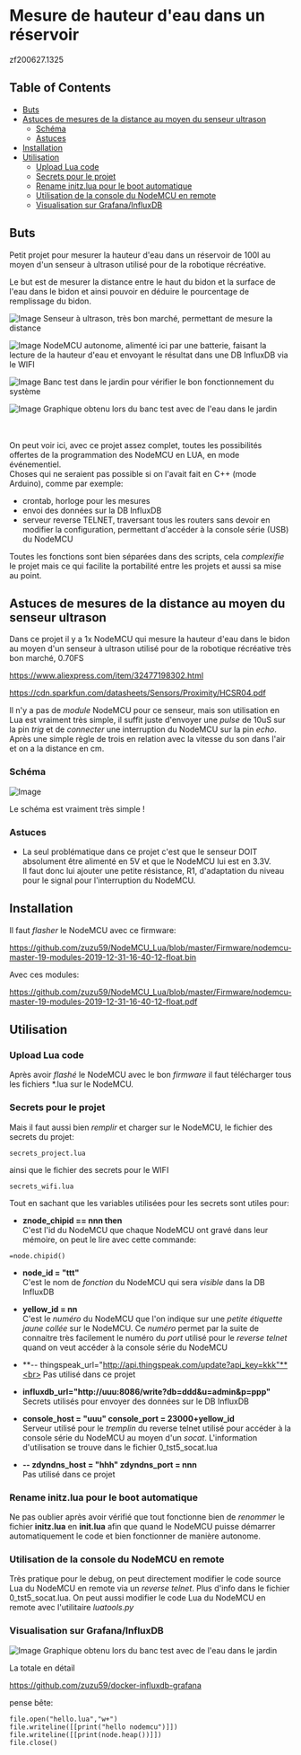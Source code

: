 # Mesure de hauteur d'eau dans un réservoir

zf200627.1325


<!-- TOC titleSize:2 tabSpaces:2 depthFrom:1 depthTo:6 withLinks:1 updateOnSave:1 orderedList:0 skip:1 title:1 charForUnorderedList:* -->
## Table of Contents
* [Buts](#buts)
* [Astuces de mesures de la distance au moyen du senseur ultrason](#astuces-de-mesures-de-la-distance-au-moyen-du-senseur-ultrason)
  * [Schéma](#schéma)
  * [Astuces](#astuces)
* [Installation](#installation)
* [Utilisation](#utilisation)
  * [Upload Lua code](#upload-lua-code)
  * [Secrets pour le projet](#secrets-pour-le-projet)
  * [Rename initz.lua pour le boot automatique](#rename-initzlua-pour-le-boot-automatique)
  * [Utilisation de la console du NodeMCU en remote](#utilisation-de-la-console-du-nodemcu-en-remote)
  * [Visualisation sur Grafana/InfluxDB](#visualisation-sur-grafanainfluxdb)
<!-- /TOC -->

## Buts

Petit projet pour mesurer la hauteur d'eau dans un réservoir de 100l au moyen d'un senseur à ultrason utilisé pour de la robotique récréative.

Le but est de mesurer la distance entre le haut du bidon et la surface de l'eau dans le bidon et ainsi pouvoir en déduire le pourcentage de remplissage du bidon.

![Image](https://raw.githubusercontent.com/zuzu59/NodeMCU_Lua/master/Mesures/water-level/water-level_ruru_1/img/20200625_163032.jpg)
Senseur à ultrason, très bon marché, permettant de mesure la distance


![Image](https://raw.githubusercontent.com/zuzu59/NodeMCU_Lua/master/Mesures/water-level/water-level_ruru_1/img/20200625_160818.jpg)
NodeMCU autonome, alimenté ici par une batterie, faisant la lecture de la hauteur d'eau et envoyant le résultat dans une DB InfluxDB via le WIFI


![Image](https://raw.githubusercontent.com/zuzu59/NodeMCU_Lua/master/Mesures/water-level/water-level_ruru_1/img/20200625_164022.jpg)
Banc test dans le jardin pour vérifier le bon fonctionnement du système

![Image](https://raw.githubusercontent.com/zuzu59/NodeMCU_Lua/master/Mesures/water-level/water-level_ruru_1/img/grafana2020-06-25.16.54.32.png)
Graphique obtenu lors du banc test avec de l'eau dans le jardin


<br><br>
On peut voir ici, avec ce projet assez complet, toutes les possibilités offertes de la programmation des NodeMCU en LUA, en mode événementiel. <br>
Choses qui ne seraient pas possible si on l'avait fait en C++ (mode Arduino), comme par exemple:

* crontab, horloge pour les mesures
* envoi des données sur la DB InfluxDB
* serveur reverse TELNET, traversant tous les routers sans devoir en modifier la configuration, permettant d'accéder à la console série (USB) du NodeMCU

Toutes les fonctions sont bien séparées dans des scripts, cela *complexifie* le projet mais ce qui facilite la portabilité entre les projets et aussi sa mise au point.



## Astuces de mesures de la distance au moyen du senseur ultrason

Dans ce projet il y a 1x NodeMCU qui mesure la hauteur d'eau dans le bidon au moyen d'un senseur à ultrason utilisé pour de la robotique récréative très bon marché, 0.70FS

https://www.aliexpress.com/item/32477198302.html

https://cdn.sparkfun.com/datasheets/Sensors/Proximity/HCSR04.pdf

Il n'y a pas de *module* NodeMCU pour ce senseur, mais son utilisation en Lua est vraiment très simple, il suffit juste d'envoyer une *pulse* de 10uS sur la pin *trig* et de *connecter* une interruption du NodeMCU sur la pin *echo*. <br>
Après une simple règle de trois en relation avec la vitesse du son dans l'air et on a la distance en cm.


### Schéma

![Image](https://raw.githubusercontent.com/zuzu59/NodeMCU_Lua/master/Mesures/water-level/water-level_ruru_1/schemas/schema.png)

Le schéma est vraiment très simple !


### Astuces

* La seul problématique dans ce projet c'est que le senseur DOIT absolument être alimenté en 5V et que le NodeMCU lui est en 3.3V. <br>
Il faut donc lui ajouter une petite résistance, R1, d'adaptation du niveau pour le signal pour l'interruption du NodeMCU.


## Installation

Il faut *flasher* le NodeMCU avec ce firmware:

https://github.com/zuzu59/NodeMCU_Lua/blob/master/Firmware/nodemcu-master-19-modules-2019-12-31-16-40-12-float.bin


Avec ces modules:

https://github.com/zuzu59/NodeMCU_Lua/blob/master/Firmware/nodemcu-master-19-modules-2019-12-31-16-40-12-float.pdf


## Utilisation

### Upload Lua code
Après avoir *flashé* le NodeMCU avec le bon *firmware* il faut télécharger tous les fichiers \*.lua sur le NodeMCU.


### Secrets pour le projet
Mais il faut aussi bien *remplir* et charger sur le NodeMCU, le fichier des secrets du projet:
```
secrets_project.lua
```

ainsi que le fichier des secrets pour le WIFI
```
secrets_wifi.lua
```
Tout en sachant que les variables utilisées pour les secrets sont utiles pour:

* **znode_chipid == nnn then**<br>
C'est l'id du NodeMCU que chaque NodeMCU ont gravé dans leur mémoire, on peut le lire avec cette commande:
```
=node.chipid()
```

* **node_id = "ttt"**<br>
C'est le nom de *fonction* du NodeMCU qui sera *visible* dans la DB InfluxDB

* **yellow_id = nn**<br>
C'est le *numéro* du NodeMCU que l'on indique sur une *petite étiquette jaune collée* sur le NodeMCU. Ce *numéro* permet par la suite de connaitre très facilement le numéro du *port* utilisé pour le *reverse telnet* quand on veut accéder à la console série du NodeMCU

* **-- thingspeak_url="http://api.thingspeak.com/update?api_key=kkk"**<br>
Pas utilisé dans ce projet

* **influxdb_url="http://uuu:8086/write?db=ddd&u=admin&p=ppp"**<br>
Secrets utilisés pour envoyer des données sur le DB InfluxDB

* **console_host = "uuu"   console_port = 23000+yellow_id**<br>
Serveur utilisé pour le *tremplin* du reverse telnet utilisé pour accéder à la console série du NodeMCU au moyen d'un *socat*. L'information d'utilisation se trouve dans le fichier 0_tst5_socat.lua

* **-- zdyndns_host = "hhh"  zdyndns_port = nnn**<br>
Pas utilisé dans ce projet


### Rename initz.lua pour le boot automatique
Ne pas oublier après avoir vérifié que tout fonctionne bien de *renommer* le fichier **initz.lua** en **init.lua** afin que quand le NodeMCU puisse démarrer automatiquement le code et bien fonctionner de manière autonome.


### Utilisation de la console du NodeMCU en remote

Très pratique pour le debug, on peut directement modifier le code source Lua du NodeMCU en remote via un *reverse telnet*. Plus d'info dans le fichier 0_tst5_socat.lua.
On peut aussi modifier le code Lua du NodeMCU en remote avec l'utilitaire *luatools.py*


### Visualisation sur Grafana/InfluxDB
![Image](https://raw.githubusercontent.com/zuzu59/NodeMCU_Lua/master/Mesures/water-level/water-level_ruru_1/img/grafana2020-06-25.16.54.32.png)
Graphique obtenu lors du banc test avec de l'eau dans le jardin

La totale en détail

https://github.com/zuzu59/docker-influxdb-grafana





pense bête:

```
file.open("hello.lua","w+")
file.writeline([[print("hello nodemcu")]])
file.writeline([[print(node.heap())]])
file.close()
```
